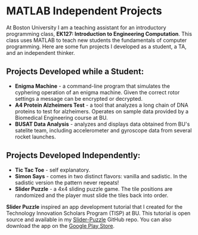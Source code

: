 MATLAB Independent Projects
===========================

At Boston University I am a teaching assistant for an introductory programming class, **EK127: Introduction to Engineering Computation**. This class uses MATLAB to teach new students the fundamentals of computer programming. Here are some fun projects I developed as a student, a TA, and an independent thinker.

Projects Developed while a Student:
-----------------------------------
* **Enigma Machine** - a command-line program that simulates the cyphering operation of an enigma machine. Given the correct rotor settings a message can be encrypted or decrypted.
* **A4 Protein Alzheimers Test** - a tool that analyzes a long chain of DNA proteins to test for alzheimers. Operates on sample data provided by a Biomedical Engineering course at BU.
* **BUSAT Data Analysis** - analyzes and displays data obtained from BU's satelite team, including accelerometer and gyroscope data from several rocket launches.

Projects Developed Independently:
---------------------------------
* **Tic Tac Toe** - self explanatory.
* **Simon Says** - comes in two distinct flavors: vanilla and sadistic. In the sadistic version the pattern never repeats!
* **Slider Puzzle** - a 4x4 sliding puzzle game. The tile positions are randomized and the player must slide the tiles back into order.

**Slider Puzzle** inspired an app development tutorial that I created for the Technology Innovation Scholars Program (TISP) at BU. This tutorial is open source and available in my [Slider-Puzzle](https://github.com/Slider-Puzzle/Slider-Puzzle) GitHub repo. You can also download the app on the [Google Play Store](https://play.google.com/store/apps/details?id=com.TISP.sliderpuzzle).


